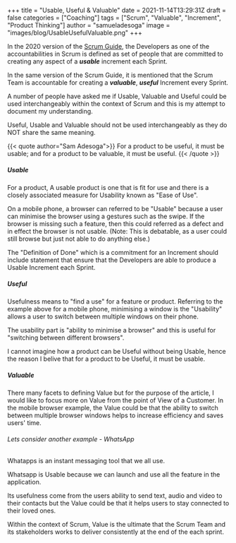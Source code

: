 +++
title = "Usable, Useful & Valuable"
date =  2021-11-14T13:29:31Z
draft = false
categories = ["Coaching"]
tags = ["Scrum", "Valuable", "Increment", "Product Thinking"]
author = "samueladesoga"
image = "images/blog/UsableUsefulValuable.png"
+++

In the 2020 version of the [Scrum Guide](https://scrumguides.org/scrum-guide.html "Scrum Guide"), the Developers as one of the accountabilities in Scrum is defined as set of people that are committed to creating any aspect of a ***usable*** increment each Sprint. 

In the same version of the Scrum Guide, it is mentioned that the Scrum Team is accountable for creating a ***valuable***, ***useful*** Increment every Sprint.


A number of people have asked me if Usable, Valuable and Useful could be used interchangeably within the context of Scrum and this is my attempt to document my understanding.

Useful, Usable and Valuable should not be used interchangeably as they do NOT share the same meaning.

{{< quote author="Sam Adesoga">}}
For a product to be useful, it must be usable; and for a product to be valuable, it must be useful.
{{< /quote >}}


##### Usable
For a product, A usable product is one that is fit for use and there is a closely associated measure for Usability known as "Ease of Use".

On a mobile phone, a browser can referred to be "Usable" because a user can minimise the browser using a gestures such as the swipe. If the browser is missing such a feature, then this could referred as a defect and in effect the browser is not usable. (Note: This is debatable, as a user could still browse but just not able to do anything else.)

The "Definition of Done" which is a commitment for an Increment should include statement that ensure that the Developers are able to produce a Usable Increment each Sprint. 

##### Useful

Usefulness means to "find a use" for a feature or product. Referring to the example above for a mobile phone, minimising a window is the "Usability" allows a user to switch between multiple 
windows on their phone. 

The usability part is "ability to minimise a browser" and this is useful for "switching between different browsers".

I cannot imagine how a product can be Useful without being Usable, hence the reason I belive that for a product to be Useful, it must be usable.

##### Valuable

There many facets to defining Value but for the purpose of the article, I would like to focus more on Value from the point of View of a Customer. In the mobile browser example, the Value could be that the ability to switch between multiple browser windows helps to increase efficiency and saves users' time.

###### Lets consider another example - WhatsApp

Whatapps is an instant messaging tool that we all use.

Whatsapp is Usable because we can launch and use all the feature in the application.

Its usefulness come from the users ability to send text, audio and video to their contacts but the Value could be that it helps users to stay connected to their loved ones.

Within the context of Scrum, Value is the ultimate that the Scrum Team and its stakeholders works to deliver consistently at the end of the each sprint. 
